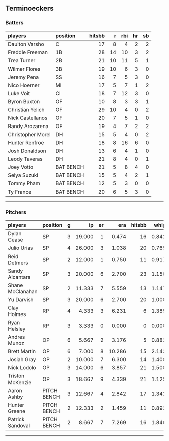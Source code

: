 ## Terminoeckers

### Batters

 
|players           |position  | hitsbb|  r| rbi| hr| sb| 
|:-----------------|:---------|------:|--:|---:|--:|--:| 
|Daulton Varsho    |C         |     17|  8|   4|  2|  2| 
|Freddie Freeman   |1B        |     28| 14|  10|  3|  2| 
|Trea Turner       |2B        |     21| 10|  11|  5|  1| 
|Wilmer Flores     |3B        |     19| 10|   6|  3|  0| 
|Jeremy Pena       |SS        |     16|  7|   5|  3|  0| 
|Nico Hoerner      |MI        |     17|  5|   7|  1|  2| 
|Luke Voit         |CI        |     18|  7|  12|  3|  0| 
|Byron Buxton      |OF        |     10|  8|   3|  3|  1| 
|Christian Yelich  |OF        |     29| 10|   4|  0|  2| 
|Nick Castellanos  |OF        |     20|  7|   5|  1|  0| 
|Randy Arozarena   |OF        |     19|  4|   7|  2|  2| 
|Christopher Morel |DH        |     15|  5|   4|  0|  2| 
|Hunter Renfroe    |DH        |     18|  8|  16|  6|  0| 
|Josh Donaldson    |DH        |     13|  6|   4|  1|  0| 
|Leody Taveras     |DH        |     21|  8|   4|  0|  1| 
|Joey Votto        |BAT BENCH |     21|  5|   8|  4|  0| 
|Seiya Suzuki      |BAT BENCH |     15|  5|   4|  2|  1| 
|Tommy Pham        |BAT BENCH |     12|  5|   3|  0|  0| 
|Ty France         |BAT BENCH |     20|  6|   5|  3|  0| 


* * *

### Pitchers

 
|players          |position    |  g|     ip| er|    era| hitsbb|  whip| so|  w| sv| 
|:----------------|:-----------|--:|------:|--:|------:|------:|-----:|--:|--:|--:| 
|Dylan Cease      |SP          |  3| 19.000|  1|  0.474|     16| 0.842| 19|  3|  0| 
|Julio Urias      |SP          |  4| 26.000|  3|  1.038|     20| 0.769| 23|  4|  0| 
|Reid Detmers     |SP          |  2| 12.000|  1|  0.750|     11| 0.917| 18|  1|  0| 
|Sandy Alcantara  |SP          |  3| 20.000|  6|  2.700|     23| 1.150| 18|  1|  0| 
|Shane McClanahan |SP          |  2| 11.333|  7|  5.559|     13| 1.147| 11|  0|  0| 
|Yu Darvish       |SP          |  3| 20.000|  6|  2.700|     20| 1.000| 27|  2|  0| 
|Clay Holmes      |RP          |  4|  4.333|  3|  6.231|      6| 1.385|  4|  1|  1| 
|Ryan Helsley     |RP          |  3|  3.333|  0|  0.000|      0| 0.000|  7|  0|  1| 
|Andres Munoz     |OP          |  6|  5.667|  2|  3.176|      5| 0.882|  7|  0|  1| 
|Brett Martin     |OP          |  6|  7.000|  8| 10.286|     15| 2.143|  5|  0|  0| 
|Josiah Gray      |OP          |  2| 10.000|  7|  6.300|     14| 1.400| 12|  0|  0| 
|Nick Lodolo      |OP          |  3| 14.000|  6|  3.857|     21| 1.500| 21|  1|  0| 
|Triston McKenzie |OP          |  3| 18.667|  9|  4.339|     21| 1.125| 17|  0|  0| 
|Aaron Ashby      |PITCH BENCH |  3| 12.667|  4|  2.842|     17| 1.342| 17|  0|  0| 
|Hunter Greene    |PITCH BENCH |  2| 12.333|  2|  1.459|     11| 0.892| 14|  1|  0| 
|Patrick Sandoval |PITCH BENCH |  2|  8.667|  7|  7.269|     16| 1.846| 10|  0|  0| 


* * *



